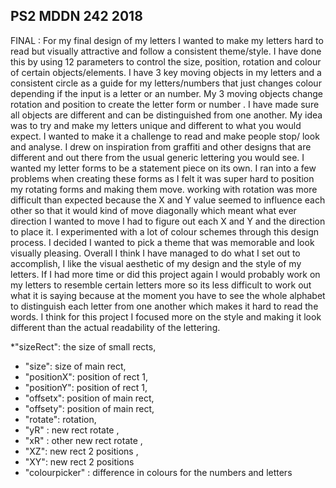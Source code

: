 ## PS2 MDDN 242 2018
FINAL :
For my final design of my letters I wanted to make my letters hard to read but visually attractive and follow a consistent theme/style. I have done this by using 12 parameters to control the size, position, rotation and colour of certain objects/elements. I have 3 key moving objects in my letters and a consistent circle as a guide for my letters/numbers that just changes colour depending if the input is a letter or an number. My 3 moving objects change rotation and position to create the letter form or number . I have made sure all objects are different and can be distinguished from one another. My idea was to try and make my letters unique and different to what you would expect. I wanted to make it a challenge to read and make people stop/ look and analyse. I drew on inspiration from graffiti and other designs that are different and out there from the usual generic lettering you would see. I wanted my letter forms to be a statement piece on its own. I ran into a few problems when creating these forms as I felt it was super hard to position my rotating forms and making them move. working with rotation was more difficult than expected because the X and Y value seemed to influence each other so that it would kind of move diagonally which meant what ever direction I wanted to move I had to figure out each X and Y and the direction to place it. I experimented with a lot of colour schemes through this design process. I decided I wanted to pick a theme that was memorable and look visually pleasing. Overall I think I have managed to do what I set out to accomplish, I like the visual aesthetic of my design and the style of my letters. If I had more time or did this project again I would probably work on my letters to resemble certain letters more so its less difficult to work out what it is saying because at the moment you have to see the whole alphabet to distinguish each letter from one another which makes it hard to read the words. I think for this project I focused more on the style and making it look different than the actual readability of the lettering.

*"sizeRect": the size of small rects,
* "size": size of main rect,
* "positionX": position of rect 1, 
* "positionY": position of rect 1,
* "offsetx": position of main rect, 
* "offsety": position of main rect,
* "rotate": rotation,
* "yR" : new rect rotate ,
* "xR" : other new rect rotate ,
* "XZ": new rect 2 positions ,
 * "XY": new rect 2 positions
* "colourpicker" : difference in colours for the numbers and letters